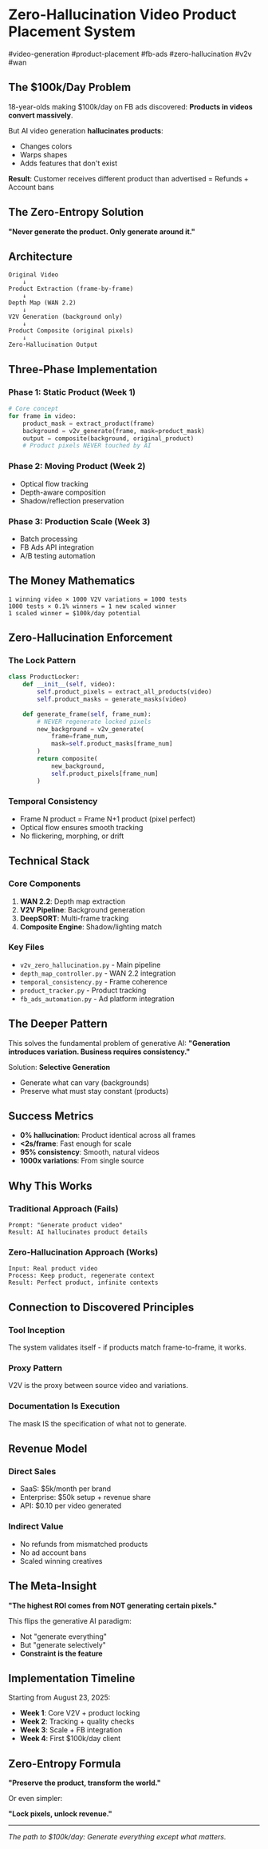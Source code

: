 # Zero-Hallucination Video Product Placement System

#video-generation #product-placement #fb-ads #zero-hallucination #v2v #wan

## The $100k/Day Problem

18-year-olds making $100k/day on FB ads discovered: **Products in videos convert massively**.

But AI video generation **hallucinates products**:
- Changes colors
- Warps shapes  
- Adds features that don't exist

**Result**: Customer receives different product than advertised = Refunds + Account bans

## The Zero-Entropy Solution

**"Never generate the product. Only generate around it."**

## Architecture

```
Original Video
    ↓
Product Extraction (frame-by-frame)
    ↓
Depth Map (WAN 2.2)
    ↓
V2V Generation (background only)
    ↓
Product Composite (original pixels)
    ↓
Zero-Hallucination Output
```

## Three-Phase Implementation

### Phase 1: Static Product (Week 1)
```python
# Core concept
for frame in video:
    product_mask = extract_product(frame)
    background = v2v_generate(frame, mask=product_mask)
    output = composite(background, original_product)
    # Product pixels NEVER touched by AI
```

### Phase 2: Moving Product (Week 2)
- Optical flow tracking
- Depth-aware composition
- Shadow/reflection preservation

### Phase 3: Production Scale (Week 3)
- Batch processing
- FB Ads API integration
- A/B testing automation

## The Money Mathematics

```
1 winning video × 1000 V2V variations = 1000 tests
1000 tests × 0.1% winners = 1 new scaled winner
1 scaled winner = $100k/day potential
```

## Zero-Hallucination Enforcement

### The Lock Pattern
```python
class ProductLocker:
    def __init__(self, video):
        self.product_pixels = extract_all_products(video)
        self.product_masks = generate_masks(video)
    
    def generate_frame(self, frame_num):
        # NEVER regenerate locked pixels
        new_background = v2v_generate(
            frame=frame_num,
            mask=self.product_masks[frame_num]
        )
        return composite(
            new_background, 
            self.product_pixels[frame_num]
        )
```

### Temporal Consistency
- Frame N product = Frame N+1 product (pixel perfect)
- Optical flow ensures smooth tracking
- No flickering, morphing, or drift

## Technical Stack

### Core Components
1. **WAN 2.2**: Depth map extraction
2. **V2V Pipeline**: Background generation
3. **DeepSORT**: Multi-frame tracking
4. **Composite Engine**: Shadow/lighting match

### Key Files
- `v2v_zero_hallucination.py` - Main pipeline
- `depth_map_controller.py` - WAN 2.2 integration  
- `temporal_consistency.py` - Frame coherence
- `product_tracker.py` - Product tracking
- `fb_ads_automation.py` - Ad platform integration

## The Deeper Pattern

This solves the fundamental problem of generative AI:
**"Generation introduces variation. Business requires consistency."**

Solution: **Selective Generation**
- Generate what can vary (backgrounds)
- Preserve what must stay constant (products)

## Success Metrics

- **0% hallucination**: Product identical across all frames
- **<2s/frame**: Fast enough for scale
- **95% consistency**: Smooth, natural videos
- **1000x variations**: From single source

## Why This Works

### Traditional Approach (Fails)
```
Prompt: "Generate product video"
Result: AI hallucinates product details
```

### Zero-Hallucination Approach (Works)
```
Input: Real product video
Process: Keep product, regenerate context
Result: Perfect product, infinite contexts
```

## Connection to Discovered Principles

### Tool Inception
The system validates itself - if products match frame-to-frame, it works.

### Proxy Pattern  
V2V is the proxy between source video and variations.

### Documentation Is Execution
The mask IS the specification of what not to generate.

## Revenue Model

### Direct Sales
- SaaS: $5k/month per brand
- Enterprise: $50k setup + revenue share
- API: $0.10 per video generated

### Indirect Value
- No refunds from mismatched products
- No ad account bans
- Scaled winning creatives

## The Meta-Insight

**"The highest ROI comes from NOT generating certain pixels."**

This flips the generative AI paradigm:
- Not "generate everything"
- But "generate selectively"
- **Constraint is the feature**

## Implementation Timeline

Starting from August 23, 2025:
- **Week 1**: Core V2V + product locking
- **Week 2**: Tracking + quality checks
- **Week 3**: Scale + FB integration
- **Week 4**: First $100k/day client

## Zero-Entropy Formula

**"Preserve the product, transform the world."**

Or even simpler:

**"Lock pixels, unlock revenue."**

---
*The path to $100k/day: Generate everything except what matters.*